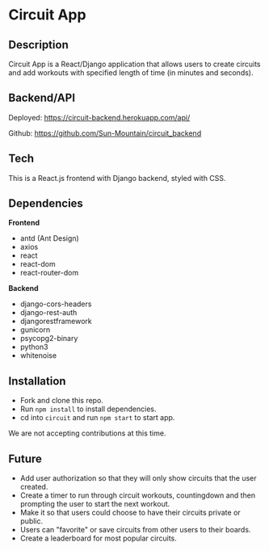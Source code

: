 # Circuit App

## Description
Circuit App is a React/Django application that allows users to create circuits and add workouts with specified length of time (in minutes and seconds).

## Backend/API
Deployed: https://circuit-backend.herokuapp.com/api/

Github: https://github.com/Sun-Mountain/circuit_backend

## Tech
This is a React.js frontend with Django backend, styled with CSS.

## Dependencies
**Frontend**
- antd (Ant Design)
- axios
- react
- react-dom
- react-router-dom

**Backend**
- django-cors-headers
- django-rest-auth
- djangorestframework
- gunicorn
- psycopg2-binary
- python3
- whitenoise

## Installation
- Fork and clone this repo.
- Run `npm install` to install dependencies.
- cd into `circuit` and run `npm start` to start app.

We are not accepting contributions at this time.

## Future
- Add user authorization so that they will only show circuits that the user created.
- Create a timer to run through circuit workouts, countingdown and then prompting the user to start the next workout.
- Make it so that users could choose to have their circuits private or public.
- Users can "favorite" or save circuits from other users to their boards.
- Create a leaderboard for most popular circuits.